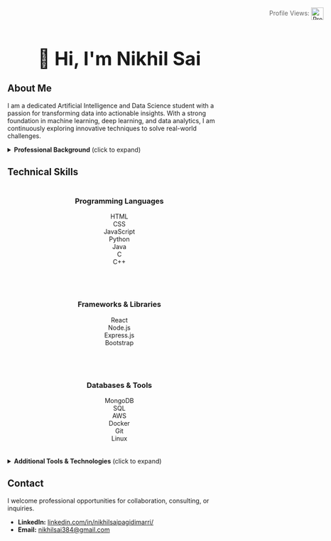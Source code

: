 <div align="center">
  <h1 style="font-size:3em;">👋 Hi, I'm Nikhil Sai</h1>
</div>

## About Me

I am a dedicated Artificial Intelligence and Data Science student with a passion for transforming data into actionable insights. With a strong foundation in machine learning, deep learning, and data analytics, I am continuously exploring innovative techniques to solve real-world challenges.

<details>
  <summary><strong>Professional Background</strong> (click to expand)</summary>
  
  Over the years, I have collaborated on diverse projects ranging from enterprise-level applications to innovative startup solutions. My approach combines technical precision with a keen eye for efficiency and quality.
</details>

## Technical Skills

<div style="display: flex; flex-wrap: wrap; justify-content: center; gap: 40px; margin-top: 20px;">
  <div style="min-width: 250px;">
    <h3 style="text-align: center;">Programming Languages</h3>
    <ul style="list-style: none; padding: 0; text-align: center;">
      <li>HTML</li>
      <li>CSS</li>
      <li>JavaScript</li>
      <li>Python</li>
      <li>Java</li>
      <li>C</li>
      <li>C++</li>
    </ul>
  </div>
  <div style="min-width: 250px;">
    <h3 style="text-align: center;">Frameworks & Libraries</h3>
    <ul style="list-style: none; padding: 0; text-align: center;">
      <li>React</li>
      <li>Node.js</li>
      <li>Express.js</li>
      <li>Bootstrap</li>
    </ul>
  </div>
  <div style="min-width: 250px;">
    <h3 style="text-align: center;">Databases & Tools</h3>
    <ul style="list-style: none; padding: 0; text-align: center;">
      <li>MongoDB</li>
      <li>SQL</li>
      <li>AWS</li>
      <li>Docker</li>
      <li>Git</li>
      <li>Linux</li>
    </ul>
  </div>
</div>

<details style="margin-top: 20px;">
  <summary><strong>Additional Tools & Technologies</strong> (click to expand)</summary>
  <ul>
    <li>TypeScript</li>
    <li>Redis</li>
    <li>GraphQL</li>
    <li>Webpack</li>
    <li>Babel</li>
  </ul>
</details>

## Contact

I welcome professional opportunities for collaboration, consulting, or inquiries.

- **LinkedIn:** [linkedin.com/in/nikhilsaipagidimarri/](https://www.linkedin.com/in/nikhilsaipagidimarri/)
- **Email:** [nikhilsai384@gmail.com](mailto:nikhilsai384@gmail.com)

<!-- Custom Profile Views -->
<div style="position: absolute; top: 20px; right: 20px; text-align: right;">
  <span style="font-size: 14px; color: #666;">Profile Views: </span>
  <img src="https://komarev.com/ghpvc/?username=NIKHILSAI71&style=flat&color=007bff" alt="Profile Views" style="vertical-align: middle; height: 2em;" />
</div>
